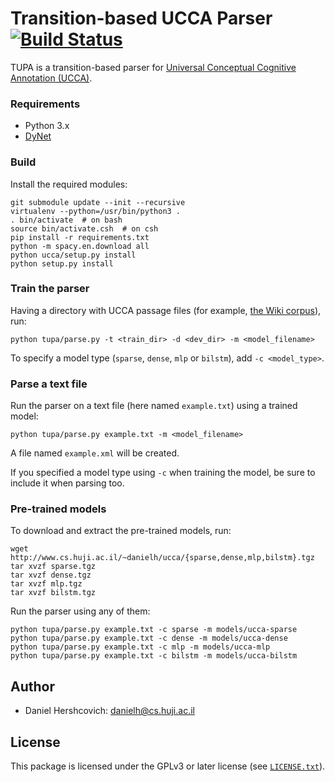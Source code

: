 Transition-based UCCA Parser [![Build Status](https://travis-ci.org/danielhers/tupa.svg?branch=master)](https://travis-ci.org/danielhers/tupa)
============================
TUPA is a transition-based parser for [Universal Conceptual Cognitive Annotation (UCCA)][1].

### Requirements
* Python 3.x
* [DyNet](https://github.com/clab/dynet)

### Build

Install the required modules:
    
    git submodule update --init --recursive
    virtualenv --python=/usr/bin/python3 .
    . bin/activate  # on bash
    source bin/activate.csh  # on csh
    pip install -r requirements.txt
    python -m spacy.en.download all
    python ucca/setup.py install
    python setup.py install

### Train the parser

Having a directory with UCCA passage files
(for example, [the Wiki corpus](https://github.com/huji-nlp/ucca-corpus/tree/master/wiki/pickle)),
run:

    python tupa/parse.py -t <train_dir> -d <dev_dir> -m <model_filename>

To specify a model type (`sparse`, `dense`, `mlp` or `bilstm`),
add `-c <model_type>`.

### Parse a text file

Run the parser on a text file (here named `example.txt`) using a trained model:

    python tupa/parse.py example.txt -m <model_filename>

A file named `example.xml` will be created.

If you specified a model type using `-c` when training the model,
be sure to include it when parsing too.

### Pre-trained models

To download and extract the pre-trained models, run:

    wget http://www.cs.huji.ac.il/~danielh/ucca/{sparse,dense,mlp,bilstm}.tgz
    tar xvzf sparse.tgz
    tar xvzf dense.tgz
    tar xvzf mlp.tgz
    tar xvzf bilstm.tgz

Run the parser using any of them:

    python tupa/parse.py example.txt -c sparse -m models/ucca-sparse
    python tupa/parse.py example.txt -c dense -m models/ucca-dense
    python tupa/parse.py example.txt -c mlp -m models/ucca-mlp
    python tupa/parse.py example.txt -c bilstm -m models/ucca-bilstm

Author
------
* Daniel Hershcovich: danielh@cs.huji.ac.il


License
-------
This package is licensed under the GPLv3 or later license (see [`LICENSE.txt`](master/LICENSE.txt)).

[1]: http://github.com/huji-nlp/ucca
